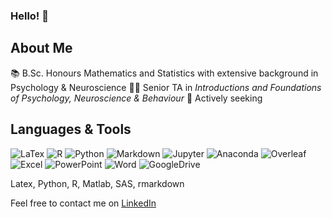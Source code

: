 ### Hello! :wave:

## About Me

:books: B.Sc. Honours Mathematics and Statistics with extensive background in Psychology & Neuroscience
:woman_technologist: Senior TA in _Introductions and Foundations of Psychology, Neuroscience & Behaviour_
:telescope: Actively seeking 

## Languages & Tools

![LaTex](https://img.shields.io/badge/-LaTex-008080?logo=latex&logoColor=white)
![R](https://img.shields.io/badge/-R-276DC3?logo=r&logoColor=white)
![Python](https://img.shields.io/badge/-Python-3776AB?logo=python&logoColor=white)
![Markdown](https://img.shields.io/badge/-Markdown-000000?logo=markdown&logoColor=white)
![Jupyter](https://img.shields.io/badge/-Jupyter-F37626?logo=jupyter&logoColor=white)
![Anaconda](https://img.shields.io/badge/-Anaconda-44A833?logo=anaconda&logoColor=white)
![Overleaf](https://img.shields.io/badge/-Overleaf-47A141?logo=overleaf&logoColor=white)
![Excel](https://img.shields.io/badge/-Excel-217346?logo=microsoftexcel&logoColor=white)
![PowerPoint](https://img.shields.io/badge/-PowerPoint-B7472A?logo=microsoftpowerpoint&logoColor=white)
![Word](https://img.shields.io/badge/-Word-2B579A?logo=microsoftword&logoColor=white)
![GoogleDrive](https://img.shields.io/badge/-GoogleDrive-4285F4?logo=googledrive&logoColor=white)


Latex, Python, R, Matlab, SAS, rmarkdown


Feel free to contact me on [LinkedIn](https://www.linkedin.com/in/gheeda-mourtada-bb774b214/)
